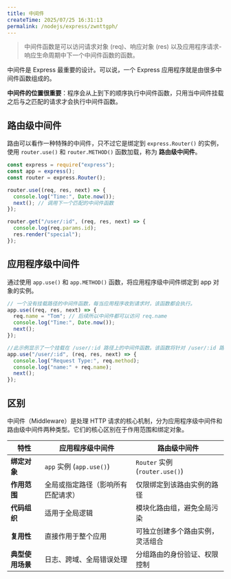 ```yaml
---
title: 中间件
createTime: 2025/07/25 16:31:13
permalink: /nodejs/express/zwnttgph/
---
```


> 中间件函数是可以访问请求对象 (req)、响应对象 (res) 以及应用程序请求-响应生命周期中下一个中间件函数的函数。

中间件是 Express 最重要的设计。可以说，一个 Express 应用程序就是由很多中间件函数组成的。

**中间件的位置很重要**：程序会从上到下的顺序执行中间件函数，只用当中间件挂载之后与之匹配的请求才会执行中间件函数。

## 路由级中间件

路由可以看作一种特殊的中间件，只不过它是绑定到 `express.Router()` 的实例，使用 `router.use()` 和 `router.METHOD()` 函数加载，称为 **路由级中间件**。

```js
const express = require("express");
const app = express();
const router = express.Router();

router.use((req, res, next) => {
  console.log("Time:", Date.now());
  next(); // 调用下一个匹配的中间件函数
});

router.get("/user/:id", (req, res, next) => {
  console.log(req.params.id);
  res.render("special");
});
```

## 应用程序级中间件

通过使用 `app.use()` 和 `app.METHOD()` 函数，将应用程序级中间件绑定到 app 对象的实例。

```js
// 一个没有挂载路径的中间件函数，每当应用程序收到请求时，该函数都会执行。
app.use((req, res, next) => {
  req.name = "Tom"; // 后续所以中间件都可以访问 req.name
  console.log("Time:", Date.now());
  next();
});

//此示例显示了一个挂载在 /user/:id 路径上的中间件函数。该函数将针对 /user/:id 路径上的任何类型的 HTTP 请求执行。
app.use("/user/:id", (req, res, next) => {
  console.log("Request Type:", req.method);
  console.log("name:" + req.name);
  next();
});
```

## 区别

中间件（Middleware）是处理 HTTP 请求的核心机制，分为应用程序级中间件和路由级中间件两种类型。它们的核心区别在于作用范围和绑定对象。

| **特性**         | **应用程序级中间件**               | **路由级中间件**                 |
| ---------------- | ---------------------------------- | -------------------------------- |
| **绑定对象**     | `app` 实例 (`app.use()`)           | `Router` 实例 (`router.use()`)   |
| **作用范围**     | 全局或指定路径（影响所有匹配请求） | 仅限绑定到该路由实例的路径       |
| **代码组织**     | 适用于全局逻辑                     | 模块化路由组，避免全局污染       |
| **复用性**       | 直接作用于整个应用                 | 可独立创建多个路由实例，灵活组合 |
| **典型使用场景** | 日志、跨域、全局错误处理           | 分组路由的身份验证、权限控制     |
